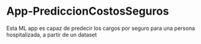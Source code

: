 # App-PrediccionCostosSeguros
Esta ML app es capaz de predecir los cargos por seguro para una persona hospitalizada, a partir de un dataset 
